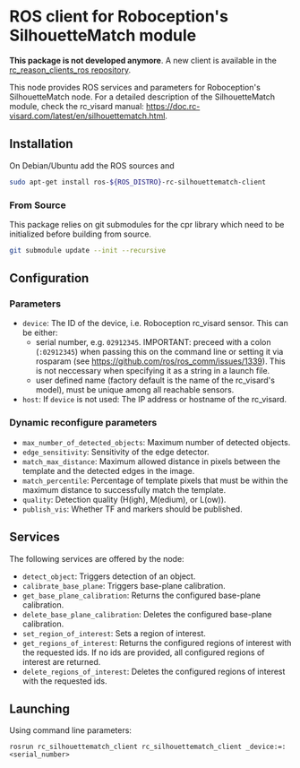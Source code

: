 ROS client for Roboception's SilhouetteMatch module
===================================================

**This package is not developed anymore**. A new client is available in the
[rc_reason_clients_ros repository](https://github.com/roboception/rc_reason_clients_ros/tree/master/rc_reason_clients#rc_silhouettematch_client).

This node provides ROS services and parameters for Roboception's SilhouetteMatch node.
For a detailed description of the SilhouetteMatch module, check the rc_visard manual: https://doc.rc-visard.com/latest/en/silhouettematch.html.

Installation
------------

On Debian/Ubuntu add the ROS sources and

```bash
sudo apt-get install ros-${ROS_DISTRO}-rc-silhouettematch-client
```

### From Source

This package relies on git submodules for the cpr library which need to be initialized before building from source.

~~~bash
git submodule update --init --recursive
~~~

Configuration
-------------

### Parameters

* `device`: The ID of the device, i.e. Roboception rc_visard sensor. This can be either:
  * serial number, e.g. `02912345`.
    IMPORTANT: preceed with a colon (`:02912345`) when passing this on the command line or
    setting it via rosparam (see https://github.com/ros/ros_comm/issues/1339).
    This is not neccessary when specifying it as a string in a launch file.
  * user defined name (factory default is the name of the rc_visard's model), must be unique among all
    reachable sensors.
* `host`: If `device` is not used: The IP address or hostname of the rc_visard.

### Dynamic reconfigure parameters

* `max_number_of_detected_objects`: Maximum number of detected objects.
* `edge_sensitivity`: Sensitivity of the edge detector.
* `match_max_distance`: Maximum allowed distance in pixels between the template and the detected edges in the image.
* `match_percentile`: Percentage of template pixels that must be within the maximum distance to successfully match the template.
* `quality`: Detection quality (H(igh), M(edium), or L(ow)).
* `publish_vis`: Whether TF and markers should be published.


Services
--------

The following services are offered by the node:

* `detect_object`: Triggers detection of an object.
* `calibrate_base_plane`: Triggers base-plane calibration.
* `get_base_plane_calibration`: Returns the configured base-plane calibration.
* `delete_base_plane_calibration`: Deletes the configured base-plane calibration.
* `set_region_of_interest`: Sets a region of interest.
* `get_regions_of_interest`: Returns the configured regions of interest with the requested ids.
  If no ids are provided, all configured regions of interest are returned.
* `delete_regions_of_interest`: Deletes the configured regions of interest with the requested ids.


Launching
---------

Using command line parameters:

~~~
rosrun rc_silhouettematch_client rc_silhouettematch_client _device:=:<serial_number>
~~~
